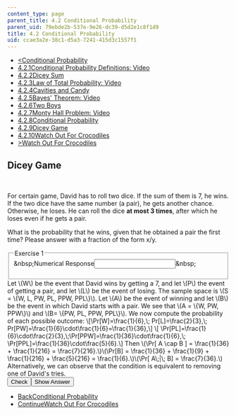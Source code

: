 ```yaml
---
content_type: page
parent_title: 4.2 Conditional Probability
parent_uid: 79ebde2b-537e-9e26-dc39-d5d2e1c8f1d9
title: 4.2 Conditional Probability
uid: ccae3a2e-38c1-d5a3-7241-415d3c1557f1
---
```

<ul class="navigation pagination"><li id="top_bck_btn"><a href='/courses/electrical-engineering-and-computer-science/6-042j-mathematics-for-computer-science-spring-2015/probability/tp12-1/vertical-b447cf681095';><<span>Conditional Probability</span></a></li><li id="flp_btn_1" ><a href='/courses/electrical-engineering-and-computer-science/6-042j-mathematics-for-computer-science-spring-2015/probability/tp12-1'>4.2.1<span>Conditional Probability Definitions: Video</span></a></li><li id="flp_btn_2" ><a href='/courses/electrical-engineering-and-computer-science/6-042j-mathematics-for-computer-science-spring-2015/probability/tp12-1/vertical-c84a5906e76d'>4.2.2<span>Dicey Sum</span></a></li><li id="flp_btn_3" ><a href='/courses/electrical-engineering-and-computer-science/6-042j-mathematics-for-computer-science-spring-2015/probability/tp12-1/vertical-4689ff047559'>4.2.3<span>Law of Total Probability: Video</span></a></li><li id="flp_btn_4" ><a href='/courses/electrical-engineering-and-computer-science/6-042j-mathematics-for-computer-science-spring-2015/probability/tp12-1/vertical-ca9fdfa21bb0'>4.2.4<span>Cavities and Candy</span></a></li><li id="flp_btn_5" ><a href='/courses/electrical-engineering-and-computer-science/6-042j-mathematics-for-computer-science-spring-2015/probability/tp12-1/vertical-1f097d8a0a33'>4.2.5<span>Bayes' Theorem: Video</span></a></li><li id="flp_btn_6" ><a href='/courses/electrical-engineering-and-computer-science/6-042j-mathematics-for-computer-science-spring-2015/probability/tp12-1/vertical-1c440a383ad3'>4.2.6<span>Two Boys</span></a></li><li id="flp_btn_7" ><a href='/courses/electrical-engineering-and-computer-science/6-042j-mathematics-for-computer-science-spring-2015/probability/tp12-1/vertical-038350815734'>4.2.7<span>Monty Hall Problem: Video</span></a></li><li id="flp_btn_8" ><a href='/courses/electrical-engineering-and-computer-science/6-042j-mathematics-for-computer-science-spring-2015/probability/tp12-1/vertical-b447cf681095'>4.2.8<span>Conditional Probability</span></a></li><li id="flp_btn_9" class="button_selected"><a href='/courses/electrical-engineering-and-computer-science/6-042j-mathematics-for-computer-science-spring-2015/probability/tp12-1/vertical-dbc09e338aa5'>4.2.9<span>Dicey Game</span></a></li><li id="flp_btn_10" ><a href='/courses/electrical-engineering-and-computer-science/6-042j-mathematics-for-computer-science-spring-2015/probability/tp12-1/vertical-b7574f507526'>4.2.10<span>Watch Out For Crocodiles</span></a></li><li id="top_continue_btn"><a href='/courses/electrical-engineering-and-computer-science/6-042j-mathematics-for-computer-science-spring-2015/probability/tp12-1/vertical-b7574f507526';>><span>Watch Out For Crocodiles</span></a></li></ul><h2 class="subhead">Dicey Game</h2><div class="self_assessment">
<br display_name="Dicey Game" url_name="Dicey_Game" />
<p display_name="Dicey Game" url_name="Dicey_Game_0">For certain game, David has to roll two dice. If the sum of them is 7, he wins. If the two dice have the same number (a pair), he gets another chance. Otherwise, he loses. He can roll the dice <b>at most 3 times</b>, after which he loses even if he gets a pair.
  </p>
<div id="Q1_div" class="problem_question"><p display_name="Dicey Game" url_name="Dicey_Game_1">What is the probability that he wins, given that he obtained a pair the first time? Please answer with a fraction of the form x/y.</p><fieldset><legend class="visually-hidden">Exercise 1</legend><div class="choice"><label id="Q1_label"><span id="Q1_aria_status" tabindex="-1" class="visually-hidden">&amp;nbsp;</span><span class="visually-hidden">Numerical Response</span><input type="text" id="Q1_input" value="" onkeypress="numericTypedOrDropDownSelected(1)" class="problem_text_input"><input type="hidden" id="Q1_ans" value="7/36"><input type="hidden" id="Q1_tolerance" value="0.0001"><span id="Q1_normal_status" class="nostatus" aria-hidden="true">&amp;nbsp;</span></label></div><p id="S1_ans" tabindex="-1" class="problem_answer"></p></fieldset></div><div id="S1_div" class="problem_solution" tabindex="-1" display_name="Dicey Game" url_name="Dicey_Game_3">
    Let \(W\) be the event that David wins by getting a 7, and let \(P\) the event of getting a pair, and
    let \(L\) be the event of losing. The sample space is \(S = \{W, L, PW, PL, PPW, PPL\}\). Let \(A\) be the event of winning
    and let \(B\) be the event in which David starts with a pair. We see that \(A = \{W, PW, PPW\}\) and \(B= \{PW, PL, PPW, PPL\}\).
    We now compute the probability of each possible outcome: \[\Pr[W]=\frac{1}{6},\; Pr[L]=\frac{2}{3},\; Pr[PW]=\frac{1}{6}\cdot\frac{1}{6}=\frac{1}{36},\]
    \[ \Pr[PL]=\frac{1}{6}\cdot\frac{2}{3},\;\Pr[PPW]=\frac{1}{36}\cdot\frac{1}{6},\; \Pr[PPL]=\frac{1}{36}\cdot\frac{5}{6}.\]
    Then \(\Pr[ A \cap B ] = \frac{1}{36} + \frac{1}{216} = \frac{7}{216}.\)\(\Pr[B] = \frac{1}{36} + \frac{1}{9} + \frac{1}{216} + \frac{5}{216} = \frac{1}{6}.\)\(\Pr[ A\;|\; B] = \frac{7}{36}.\) Alternatively, we can observe that the condition is equivalent to removing one of David's tries.</div><div class="action"><button id="Q1_button" onclick="checkAnswer({1: 'numerical'})" class="problem_mo_button">Check</button><button id="Q1_button_show" onclick="showHideSolution({1: 'numerical'}, 1, [1])" class="problem_mo_button">Show Answer</button></div></div><ul class="navigation progress"><li id="bck_btn"><a href='/courses/electrical-engineering-and-computer-science/6-042j-mathematics-for-computer-science-spring-2015/probability/tp12-1/vertical-b447cf681095';>Back<span>Conditional Probability</span></a></li><li id="continue_btn"><a href='/courses/electrical-engineering-and-computer-science/6-042j-mathematics-for-computer-science-spring-2015/probability/tp12-1/vertical-b7574f507526';>Continue<span>Watch Out For Crocodiles</span></a></li></ul>
